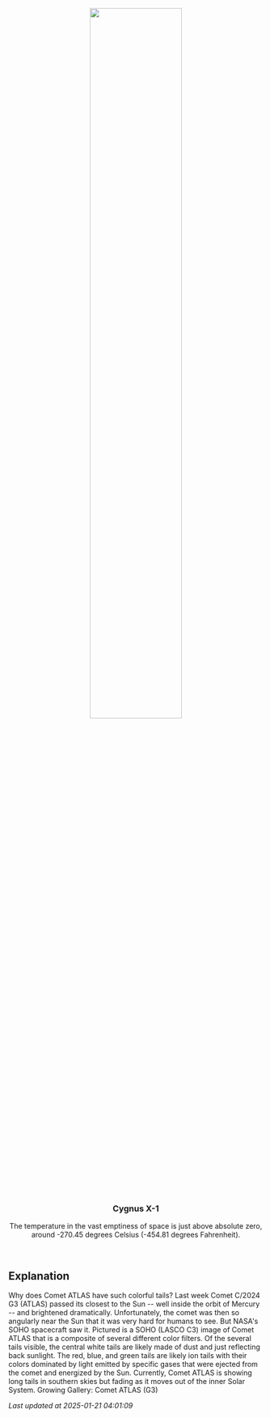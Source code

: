 <p align='center'>
    <img src='https://apod.nasa.gov/apod/image/2501/CometG3Perihelion_SohoLigustri_960.jpg' width='60%' />
    <h3 align="center">Cygnus X-1</h3>
    <p align="center">The temperature in the vast emptiness of space is just above absolute zero, around -270.45 degrees Celsius (-454.81 degrees Fahrenheit).</p>
</p>
<br/>

Explanation
--
Why does Comet ATLAS have such colorful tails? Last week Comet C/2024 G3 (ATLAS) passed its closest to the Sun -- well inside the orbit of Mercury -- and brightened dramatically.  Unfortunately, the comet was then so angularly near the Sun that it was very hard for humans to see. But NASA's SOHO spacecraft saw it. Pictured is a SOHO (LASCO C3) image of Comet ATLAS that is a composite of several different color filters. Of the several tails visible, the central white tails are likely made of dust and just reflecting back sunlight. The red, blue, and green tails are likely ion tails with their colors dominated by light emitted by specific gases that were ejected from the comet and energized by the Sun.  Currently, Comet ATLAS is showing long tails in southern skies but fading as it moves out of the inner Solar System.   Growing Gallery: Comet ATLAS (G3)


*Last updated at 2025-01-21 04:01:09*
